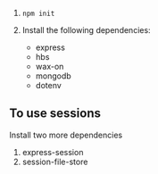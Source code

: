 1. `npm init`

2. Install the following dependencies:
   * express
   * hbs
   * wax-on
   * mongodb
   * dotenv

## To use sessions
Install two more dependencies
1. express-session
2. session-file-store